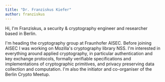 ```yaml
---
title: "Dr. Franziskus Kiefer"
author: franziskus
---
```


Hi, I'm Franziskus, a security & cryptography engineer and researcher based in Berlin.

I'm heading the cryptography group at Fraunhofer AISEC. Before joining AISEC I was working on Mozilla's cryptography library NSS. I'm interested in everything around applied cryptography, in particular authentication and key exchange protocols, formally verifiable specifications and implementations of cryptographic primitives, and privacy preserving data collection and computation. I'm also the initiator and co-organiser of the Berlin Crypto Meetup.
